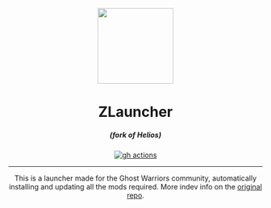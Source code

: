 <p align="center"><img src="https://iili.io/JiHNfov.png" width="150px" height="150px" ></p>

<h1 align="center">ZLauncher</h1>

<em><h5 align="center">(fork of Helios)</h5></em>

[<p align="center"><img src="https://iili.io/JiHNfov.png" alt="gh actions">](https://github.com/Zergiv/ZLauncher/actions)

---

<p align="center">This is a launcher made for the Ghost Warriors community, automatically installing and updating all the mods required. More indev info on the <a href="https://github.com/dscalzi/HeliosLauncher">original repo</a>.</p>
